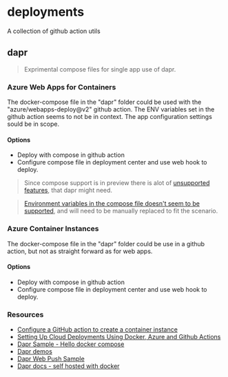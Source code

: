 # deployments
A collection of github action utils

## dapr

> Exprimental compose files for single app use of dapr.

### Azure Web Apps for Containers

The docker-compose file in the "dapr" folder could be used with the "azure/webapps-deploy@v2" github action. The ENV variables set in the github action seems to not be in context. The app configuration settings sould be in scope.

#### Options

- Deploy with compose in github action
- Configure compose file in deployment center and use web hook to deploy.

> Since compose support is in preview there is alot of [unsupported features](https://docs.microsoft.com/en-us/azure/app-service/configure-custom-container?pivots=container-linux#configure-multi-container-apps), that dapr might need.


> [Environment variables in the compose file doesn't seem to be supported](https://stackoverflow.com/questions/64760074/azure-web-app-service-for-linux-containers-not-picking-up-environment-variables), and will need to be manually replaced to fit the scenario.

### Azure Container Instances

The docker-compose file in the "dapr" folder could be use in a github action, but not as straight forward as for web apps.

#### Options
- Deploy with compose in github action
- Configure compose file in deployment center and use web hook to deploy.

### Resources

- [Configure a GitHub action to create a container instance](https://docs.microsoft.com/en-us/azure/container-instances/container-instances-github-action)
- [Setting Up Cloud Deployments Using Docker, Azure and Github Actions](https://www.docker.com/blog/setting-up-cloud-deployments-using-docker-azure-and-github-actions/)
- [Dapr Sample - Hello docker compose](https://github.com/dapr/samples/tree/master/hello-docker-compose)
- [Dapr demos](https://github.com/mchmarny/dapr-demos)
- [Dapr Web Push Sample](https://github.com/perokvist/Dapr.WebPush)
- [Dapr docs - self hosted with docker](https://v1-rc3.docs.dapr.io/operations/hosting/self-hosted/self-hosted-with-docker/#run-using-docker-compose)


